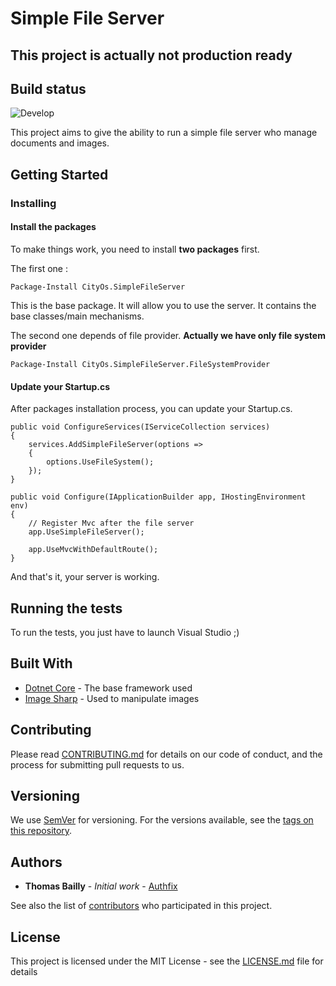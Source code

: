# Simple File Server

## **This project is actually not production ready**

## Build status

![Develop](https://travis-ci.org/city-os/FileServer.svg?branch=develop)

This project aims to give the ability to run a simple file server who manage documents and images.

## Getting Started

### Installing

#### Install the packages

To make things work, you need to install **two packages** first.

The first one :

```
Package-Install CityOs.SimpleFileServer
```

This is the base package. It will allow you to use the server. It contains the base classes/main mechanisms.

The second one depends of file provider. **Actually we have only file system provider**

```
Package-Install CityOs.SimpleFileServer.FileSystemProvider
```

#### Update your Startup.cs

After packages installation process, you can update your Startup.cs.

```
public void ConfigureServices(IServiceCollection services)
{
    services.AddSimpleFileServer(options =>
    {
        options.UseFileSystem();
    });
}
```

```
public void Configure(IApplicationBuilder app, IHostingEnvironment env)
{
    // Register Mvc after the file server
    app.UseSimpleFileServer();

    app.UseMvcWithDefaultRoute();
}
```

And that's it, your server is working.

## Running the tests

To run the tests, you just have to launch Visual Studio ;)

## Built With

* [Dotnet Core](https://www.microsoft.com/net/) - The base framework used
* [Image Sharp](https://github.com/SixLabors/ImageSharp) - Used to manipulate images

## Contributing

Please read [CONTRIBUTING.md](CONTRIBUTING.md) for details on our code of conduct, and the process for submitting pull requests to us.

## Versioning

We use [SemVer](http://semver.org/) for versioning. For the versions available, see the [tags on this repository](https://github.com/city-os/FileServer/tags). 

## Authors

* **Thomas Bailly** - *Initial work* - [Authfix](https://github.com/Authfix)

See also the list of [contributors](https://github.com/city-os/FileServer/contributors) who participated in this project.

## License

This project is licensed under the MIT License - see the [LICENSE.md](LICENSE.md) file for details